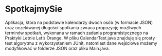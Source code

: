 # SpotkajmySie
Aplikacja, która na podstawie kalendarzy dwóch osób (w formacie JSON) oraz oczekiwanej długości spotkania zwraca propozycję możliwych terminów spotkań, wykonana w ramach 
zadania programistycznego na Praktyki Letnie Let’s Orange. W pliku CalendarTest.java znajduję się prosty test algorytmu z wykorzystaniem JUnit, natomiast dane wejściowe 
możemy modyfikować w folderze JSON oraz pliku Main.java.
